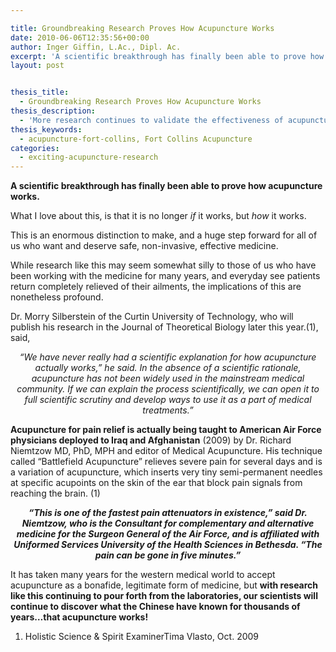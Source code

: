 ```yaml
---

title: Groundbreaking Research Proves How Acupuncture Works
date: 2010-06-06T12:35:56+00:00
author: Inger Giffin, L.Ac., Dipl. Ac.
excerpt: 'A scientific breakthrough has finally been able to prove how acupuncture works.  While research like this may seem somewhat silly to those of us who have been working with the medicine for many years, and everyday see patients return completely relieved of their ailments, the implications of this are nonetheless profound.  It has taken many years for the western medical world to accept acupuncture as a bonafide, legitimate form of medicine, but with research like this continuing to pour forth from the laboratories, our scientists will continue to discover what the Chinese have known for thousands of years…that acupuncture works!'
layout: post


thesis_title:
  - Groundbreaking Research Proves How Acupuncture Works
thesis_description:
  - 'More research continues to validate the effectiveness of acupuncture. '
thesis_keywords:
  - acupuncture-fort-collins, Fort Collins Acupuncture
categories:
  - exciting-acupuncture-research
---
```

**A scientific breakthrough has finally been able to prove how acupuncture works.**

What I love about this, is that it is no longer _if_ it works, but _how_ it works.

This is an enormous distinction to make, and a huge step forward for all of us who want and deserve safe, non-invasive, effective medicine.

While research like this may seem somewhat silly to those of us who have been working with the medicine for many years, and everyday see patients return completely relieved of their ailments, the implications of this are nonetheless profound.

Dr. Morry Silberstein of the Curtin University of Technology, who will publish his research in the Journal of Theoretical Biology later this year.(1), said,

<p style="text-align: center;">
  <em>“We have never really had a scientific explanation for how acupuncture actually works,” he said. In the absence of a scientific rationale, acupuncture has not been widely used in the mainstream medical community. If we can explain the process scientifically, we can open it to full scientific scrutiny and develop ways to use it as a part of medical treatments.”</em>
</p>

**Acupuncture for pain relief is actually being taught to American Air Force physicians deployed to Iraq and Afghanistan** (2009) by Dr. Richard Niemtzow MD, PhD, MPH and editor of Medical Acupuncture. His technique called “Battlefield Acupuncture” relieves severe pain for several days and is a variation of acupuncture, which inserts very tiny semi-permanent needles at specific acupoints on the skin of the ear that block pain signals from reaching the brain. (1)

<p style="text-align: center;">
  <em><strong>“This is one of the fastest pain attenuators in existence,” said Dr. Niemtzow, who is the Consultant for complementary and alternative medicine for the Surgeon General of the Air Force, and is affiliated with Uniformed Services University of the Health Sciences in Bethesda. “The pain can be gone in five minutes.”</strong></em>
</p>

It has taken many years for the western medical world to accept acupuncture as a bonafide, legitimate form of medicine, but **with research like this continuing to pour forth from the laboratories, our scientists will continue to discover what the Chinese have known for thousands of years…that acupuncture works!**

1. Holistic Science & Spirit ExaminerTima Vlasto, Oct. 2009